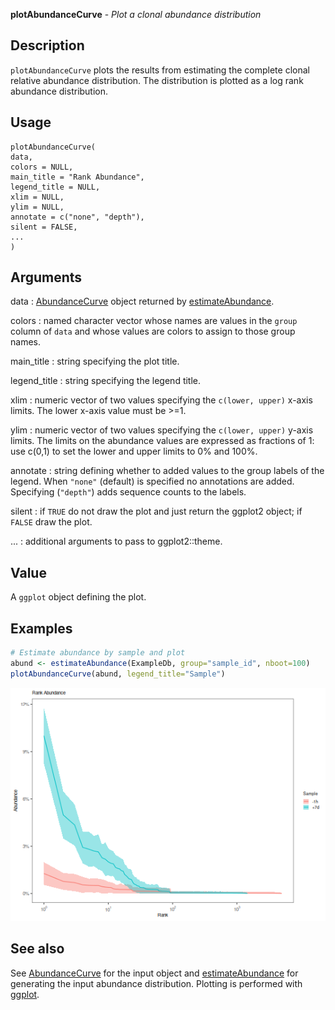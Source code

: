 **plotAbundanceCurve** - *Plot a clonal abundance distribution*

Description
--------------------

`plotAbundanceCurve` plots the results from estimating the complete clonal 
relative abundance distribution. The distribution is plotted as a log rank abundance 
distribution.


Usage
--------------------
```
plotAbundanceCurve(
data,
colors = NULL,
main_title = "Rank Abundance",
legend_title = NULL,
xlim = NULL,
ylim = NULL,
annotate = c("none", "depth"),
silent = FALSE,
...
)
```

Arguments
-------------------

data
:   [AbundanceCurve](AbundanceCurve-class.md) object returned by [estimateAbundance](estimateAbundance.md).

colors
:   named character vector whose names are values in the 
`group` column of `data` and whose values are 
colors to assign to those group names.

main_title
:   string specifying the plot title.

legend_title
:   string specifying the legend title.

xlim
:   numeric vector of two values specifying the 
`c(lower, upper)` x-axis limits. The lower x-axis 
value must be >=1.

ylim
:   numeric vector of two values specifying the 
`c(lower, upper)` y-axis limits. The limits on the 
abundance values are expressed as fractions of 1: use
c(0,1) to set the lower and upper limits to 0% and 100%.

annotate
:   string defining whether to added values to the group labels 
of the legend. When `"none"` (default) is specified no
annotations are added. Specifying (`"depth"`) adds 
sequence counts to the labels.

silent
:   if `TRUE` do not draw the plot and just return the ggplot2 
object; if `FALSE` draw the plot.

...
:   additional arguments to pass to ggplot2::theme.




Value
-------------------

A `ggplot` object defining the plot.



Examples
-------------------

```R
# Estimate abundance by sample and plot
abund <- estimateAbundance(ExampleDb, group="sample_id", nboot=100)
plotAbundanceCurve(abund, legend_title="Sample")

```

![2](plotAbundanceCurve-2.png)


See also
-------------------

See [AbundanceCurve](AbundanceCurve-class.md) for the input object and [estimateAbundance](estimateAbundance.md) for
generating the input abundance distribution. Plotting is performed with [ggplot](http://www.rdocumentation.org/packages/ggplot2/topics/ggplot).






